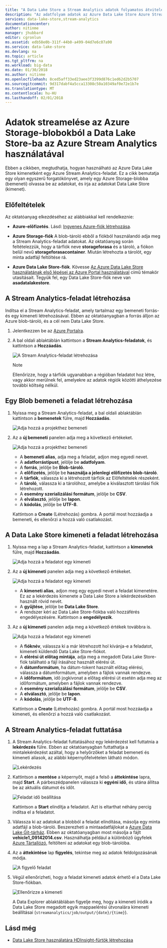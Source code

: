 ```yaml
---
title: "A Data Lake Store a Stream Analytics adatok folyamatos átviteléhez |} Microsoft Docs"
description: "Az adatfolyam adatok az Azure Data Lake Store Azure Stream Analytics segítségével"
services: data-lake-store,stream-analytics
documentationcenter: 
author: nitinme
manager: jhubbard
editor: cgronlun
ms.assetid: edb58e0b-311f-44b0-a499-04d7e6c07a90
ms.service: data-lake-store
ms.devlang: na
ms.topic: article
ms.tgt_pltfrm: na
ms.workload: big-data
ms.date: 01/30/2018
ms.author: nitinme
ms.openlocfilehash: 8ced5aff33ed23aee3f3399d876c1ed62d2b5707
ms.sourcegitcommit: 9d317dabf4a5cca13308c50a10349af0e72e1b7e
ms.translationtype: MT
ms.contentlocale: hu-HU
ms.lasthandoff: 02/01/2018
---
```

# <a name="stream-data-from-azure-storage-blob-into-data-lake-store-using-azure-stream-analytics"></a>Adatok streamelése az Azure Storage-blobokból a Data Lake Store-ba az Azure Stream Analytics használatával
Ebben a cikkben, megtudhatja, hogyan használható az Azure Data Lake Store kimenetként egy Azure Stream Analytics-feladat. Ez a cikk bemutatja egy olyan egyszerű forgatókönyvet, amely egy Azure Storage-blobba (bemeneti) olvassa be az adatokat, és írja az adatokat Data Lake Store (kimenet).

## <a name="prerequisites"></a>Előfeltételek
Az oktatóanyag elkezdéséhez az alábbiakkal kell rendelkeznie:

* **Azure-előfizetés**. Lásd: [Ingyenes Azure-fiók létrehozása](https://azure.microsoft.com/pricing/free-trial/).

* **Azure Storage-fiók** A blob-tároló ebből a fiókból használandó adja meg a Stream Analytics-feladat adatokat. Az oktatóanyag során feltételezzük, hogy a tárfiók neve **storageforasa** és a tároló, a fiókon belül nevű **storageforasacontainer**. Miután létrehozta a tárolót, egy minta adatfájl feltöltése rá. 
  
* **Azure Data Lake Store-fiók**. Kövesse [Az Azure Data Lake Store használatának első lépései az Azure Portal használatával](data-lake-store-get-started-portal.md) című témakör utasításait. Tegyük fel, egy Data Lake Store-fiók neve van **asadatalakestore**. 

## <a name="create-a-stream-analytics-job"></a>A Stream Analytics-feladat létrehozása
Indítsa el a Stream Analytics-feladat, amely tartalmaz egy bemeneti forrás- és egy kimeneti létrehozásával. Ebben az oktatóanyagban a forrás álljon az Azure blob-tároló, és a cél nem Data Lake Store.

1. Jelentkezzen be az [Azure Portalra](https://portal.azure.com).

2. A bal oldali ablaktáblán kattintson a **Stream Analytics-feladatok**, és kattintson a **Hozzáadás**.

    ![A Stream Analytics-feladat létrehozása](./media/data-lake-store-stream-analytics/create.job.png "a Stream Analytics-feladat létrehozása")

    > [!NOTE]
    > Ellenőrizze, hogy a tárfiók ugyanabban a régióban feladatot hoz létre, vagy akkor merülnek fel, amelyekre az adatok régiók közötti áthelyezése további költség nélkül.
    >

## <a name="create-a-blob-input-for-the-job"></a>Egy Blob bemeneti a feladat létrehozása

1. Nyissa meg a Stream Analytics-feladat, a bal oldali ablaktáblán kattintson a **bemenetek** fülre, majd **Hozzáadás**.

    ![Adja hozzá a projekthez bemeneti](./media/data-lake-store-stream-analytics/create.input.1.png "hozzáadása a projekthez bemeneti")

2. Az a **új bemeneti** panelen adja meg a következő értékeket.

    ![Adja hozzá a projekthez bemeneti](./media/data-lake-store-stream-analytics/create.input.2.png "hozzáadása a projekthez bemeneti")

    * A **bemeneti alias**, adja meg a feladat, adjon meg egyedi nevet.
    * A **adatforrástípust**, jelölje be **adatfolyam**.
    * A **forrás**, jelölje be **Blob-tároló**.
    * A **előfizetés**, jelölje be **használja a jelenlegi előfizetés blob-tároló**.
    * A **tárfiók**, válassza ki a létrehozott tárfiók az Előfeltételek részeként. 
    * A **tároló**, válassza ki a tárolóhoz, amelybe a kiválasztott tárolási fiók létrehozott.
    * A **esemény szerializálási formátum**, jelölje be **CSV**.
    * A **elválasztó**, jelölje be **lapon**.
    * A **kódolás**, jelölje be **UTF-8**.

    Kattintson a **Create** (Létrehozás) gombra. A portál most hozzáadja a bemeneti, és ellenőrzi a hozzá való csatlakozást.


## <a name="create-a-data-lake-store-output-for-the-job"></a>A Data Lake Store kimeneti a feladat létrehozása

1. Nyissa meg a lap a Stream Analytics-feladat, kattintson a **kimenetek** fülre, majd **Hozzáadás**.

    ![Adja hozzá a feladatot egy kimeneti](./media/data-lake-store-stream-analytics/create.output.1.png "kimenetnek hozzáadása a projekthez")

2. Az a **új kimeneti** panelen adja meg a következő értékeket.

    ![Adja hozzá a feladatot egy kimeneti](./media/data-lake-store-stream-analytics/create.output.2.png "kimenetnek hozzáadása a projekthez")

    * A **kimeneti alias**, adjon meg egy egyedi nevet a feladat kimenetére. Ez az a lekérdezés kimenete a Data Lake Store a lekérdezésekben használt rövid nevét.
    * A **gyűjtése**, jelölje be **Data Lake Store**.
    * A rendszer kéri az Data Lake Store-fiókba való hozzáférés engedélyezésére. Kattintson a **engedélyezik**.

3. Az a **új kimeneti** panelen adja meg a következő értékek továbbra is.

    ![Adja hozzá a feladatot egy kimeneti](./media/data-lake-store-stream-analytics/create.output.3.png "kimenetnek hozzáadása a projekthez")

    * A **fióknév**, válassza ki a már létrehozott hol kívánja-e a feladatot, kimeneti küldendő Data Lake Store-fiókot.
    * A **elérési út előtag mintája**, adja meg a megadott Data Lake Store-fiók található a fájl írásához használt elérési út.
    * A **dátumformátum**, ha dátum-tokent használt előtag elérési, válassza a dátumformátum, amelyben a fájlok vannak rendezve.
    * A **időformátum**, idő jogkivonat a előtag elérési út esetén adja meg az időformátum, amelyben a fájlok vannak rendezve.
    * A **esemény szerializálási formátum**, jelölje be **CSV**.
    * A **elválasztó**, jelölje be **lapon**.
    * A **kódolás**, jelölje be **UTF-8**.
    
    Kattintson a **Create** (Létrehozás) gombra. A portál most hozzáadja a kimeneti, és ellenőrzi a hozzá való csatlakozást.
    
## <a name="run-the-stream-analytics-job"></a>A Stream Analytics-feladat futtatása

1. A Stream Analytics-feladat futtatásához egy lekérdezést kell futtatnia a **lekérdezés** fülre. Ebben az oktatóanyagban futtathatja a mintalekérdezést azáltal, hogy a helyőrzőket a feladat bemeneti és kimeneti aliasok, az alábbi képernyőfelvételen látható módon.

    ![Lekérdezés](./media/data-lake-store-stream-analytics/run.query.png "lekérdezés futtatása")

2. Kattintson a **mentése** a képernyőt, majd a felső a **áttekintése** lapra, majd **Start**. A párbeszédpanelen válassza ki **egyéni idő**, és utána állítsa be az aktuális dátumot és időt.

    ![Feladat idő beállítása](./media/data-lake-store-stream-analytics/run.query.2.png "feladat idő beállítása")

    Kattintson a **Start** elindítja a feladatot. Azt is eltarthat néhány percig indítsa el a feladatot.

3. Válassza ki az adatokat a blobból a feladat elindítása, másolja egy minta adatfájl a blob-tároló. Beszerezheti a mintaadatfájlokat a [Azure Data Lake Git-tárház](https://github.com/Azure/usql/tree/master/Examples/Samples/Data/AmbulanceData/Drivers.txt). Ebben az oktatóanyagban most másolja a fájlt **vehicle1_09142014.csv**. Használhatja például a különböző ügyfelek [Azure Tártallózó](http://storageexplorer.com/), feltölteni az adatokat egy blob-tárolóba.

4. Az a **áttekintése** lap **figyelés**, tekintse meg az adatok feldolgozásának módja.

    ![A figyelő feladat](./media/data-lake-store-stream-analytics/run.query.3.png "figyelő feladat")

5. Végül ellenőrizheti, hogy a feladat kimeneti adatok érhető el a Data Lake Store-fiókban. 

    ![Ellenőrizze a kimeneti](./media/data-lake-store-stream-analytics/run.query.4.png "kimeneti ellenőrzése")

    A Data Explorer ablaktáblában figyelje meg, hogy a kimeneti íródik a Data Lake Store megadott egyik mappaelérési útvonalára kimeneti beállításai (`streamanalytics/job/output/{date}/{time}`).  

## <a name="see-also"></a>Lásd még
* [Data Lake Store használatára HDInsight-fürtök létrehozása](data-lake-store-hdinsight-hadoop-use-portal.md)
